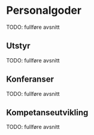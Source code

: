 # Personalgoder

TODO: fullføre avsnitt


## Utstyr

TODO: fullføre avsnitt


## Konferanser

TODO: fullføre avsnitt

## Kompetanseutvikling

TODO: fullføre avsnitt
